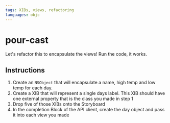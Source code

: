 ```yaml
---
tags: XIBs, views, refactoring
languages: objc
---
```



# pour-cast

Let's refactor this to encapsulate the views! Run the code, it works.

## Instructions

  1. Create an `NSObject` that will encapsulate a name, high temp and low temp for each day.
  2. Create a XIB that will represent a single days label. This XIB should have one external property that is the class you made in step 1
  3. Drop five of those XIBs onto the Storyboard
  4. In the completion Block of the API client, create the day object and pass it into each view you made

